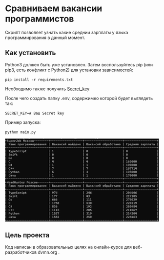 # Сравниваем вакансии программистов

Скрипт позволяет узнать какие среднии зарплаты у языка программирования в данный момент.

## Как установить

Python3 должен быть уже установлен. Затем воспользуйтесь pip (или pip3, есть конфликт с Python2) для установки зависимостей:

`pip install -r requirements.txt`

Необходимо также получить [Secret_key](https://api.superjob.ru/)

После чего создать папку .env, содержимео которой будет выглядеть так:

`SECRET_KEY=# Ваш Secret key`

Пример запуска:

`python main.py`

![img.png](img.png)

## Цель проекта

Код написан в образовательных целях на онлайн-курсе для веб-разработчиков dvmn.org .
